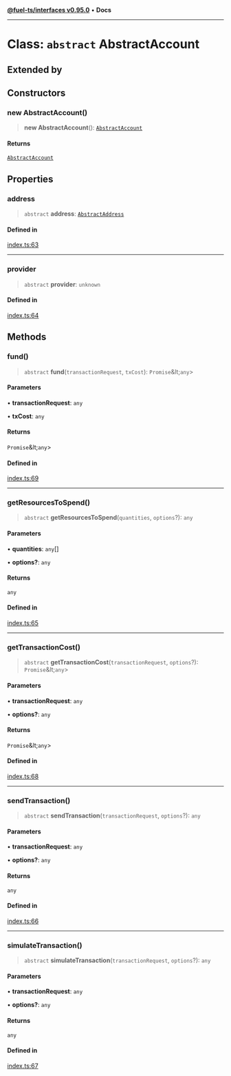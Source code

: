 [**@fuel-ts/interfaces v0.95.0**](../index.md) • **Docs**

***

# Class: `abstract` AbstractAccount

## Extended by

## Constructors

### new AbstractAccount()

> **new AbstractAccount**(): [`AbstractAccount`](AbstractAccount.md)

#### Returns

[`AbstractAccount`](AbstractAccount.md)

## Properties

### address

> `abstract` **address**: [`AbstractAddress`](AbstractAddress.md)

#### Defined in

[index.ts:63](https://github.com/FuelLabs/fuels-ts/blob/520f93c51eb523e7de0fb66083fca60997ac2db5/packag./src/index.ts#L63)

***

### provider

> `abstract` **provider**: `unknown`

#### Defined in

[index.ts:64](https://github.com/FuelLabs/fuels-ts/blob/520f93c51eb523e7de0fb66083fca60997ac2db5/packag./src/index.ts#L64)

## Methods

### fund()

> `abstract` **fund**(`transactionRequest`, `txCost`): `Promise`\&lt;`any`\>

#### Parameters

• **transactionRequest**: `any`

• **txCost**: `any`

#### Returns

`Promise`\&lt;`any`\>

#### Defined in

[index.ts:69](https://github.com/FuelLabs/fuels-ts/blob/520f93c51eb523e7de0fb66083fca60997ac2db5/packag./src/index.ts#L69)

***

### getResourcesToSpend()

> `abstract` **getResourcesToSpend**(`quantities`, `options`?): `any`

#### Parameters

• **quantities**: `any`[]

• **options?**: `any`

#### Returns

`any`

#### Defined in

[index.ts:65](https://github.com/FuelLabs/fuels-ts/blob/520f93c51eb523e7de0fb66083fca60997ac2db5/packag./src/index.ts#L65)

***

### getTransactionCost()

> `abstract` **getTransactionCost**(`transactionRequest`, `options`?): `Promise`\&lt;`any`\>

#### Parameters

• **transactionRequest**: `any`

• **options?**: `any`

#### Returns

`Promise`\&lt;`any`\>

#### Defined in

[index.ts:68](https://github.com/FuelLabs/fuels-ts/blob/520f93c51eb523e7de0fb66083fca60997ac2db5/packag./src/index.ts#L68)

***

### sendTransaction()

> `abstract` **sendTransaction**(`transactionRequest`, `options`?): `any`

#### Parameters

• **transactionRequest**: `any`

• **options?**: `any`

#### Returns

`any`

#### Defined in

[index.ts:66](https://github.com/FuelLabs/fuels-ts/blob/520f93c51eb523e7de0fb66083fca60997ac2db5/packag./src/index.ts#L66)

***

### simulateTransaction()

> `abstract` **simulateTransaction**(`transactionRequest`, `options`?): `any`

#### Parameters

• **transactionRequest**: `any`

• **options?**: `any`

#### Returns

`any`

#### Defined in

[index.ts:67](https://github.com/FuelLabs/fuels-ts/blob/520f93c51eb523e7de0fb66083fca60997ac2db5/packag./src/index.ts#L67)

